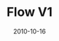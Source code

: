 ---
title: "Flow V1"
description: "All your notes and bookmarks in one visual timeline."
date: "2010-10-16"
contact: "jcramer@mozilla.com"

product:
  -
    name: "Flow"
    icon: "./images/icon.svg"
    hero:
      -
        title: "All your notes and bookmarks in one visual timeline."
        text: "A beautiful flow of all your notes, bookmarks, and Pocket saves, in one visual timeline. A pleasure to organize, scan, and find what you need."
        cta: "Preview Flow"
        image: "./images/hero.png"
    facets:
      -
        title: "Tag Categorize Prioritize"
        text: "Flow brings together different kinds of data that’s usually collected separately. You get a comprehensive view and the ability to organize in a way that makes perfect sense to you."
        image: "./images/facet-white.png"
      -
        title: "Scan and Filter"
        text: "Everything you save to Flow is easy to find. Just flip through your timeline, or filter by categories and tags to quickly find just what you need."
        image: "./images/facet-blue.png"
      -
        title: "Form and function"
        text: "Choose a color scheme to organize your Flow, or create one that suits you."
        image: "./images/facet-white.png"
      -
        title: "It travels with you"
        text: "Access Flow across your devices. It’ll sync between your web browser and apps."
        image: "./images/facet-blue.png"
---